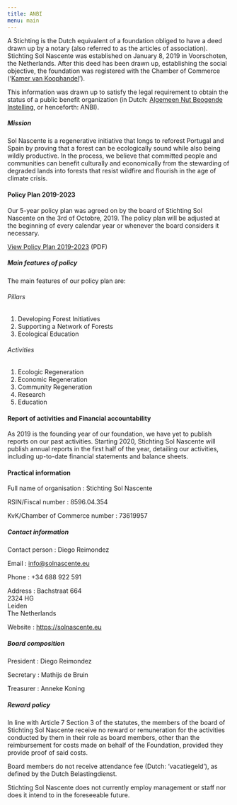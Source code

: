 ```yaml
---
title: ANBI
menu: main
---
```


A Stichting is the Dutch equivalent of a foundation obliged to have a deed drawn up by a notary (also referred to as the articles of association). Stichting Sol Nascente was established on January 8, 2019 in Voorschoten, the Netherlands. After this deed has been drawn up, establishing the social objective, the foundation was registered with the Chamber of Commerce (‘[Kamer van Koophandel](https://www.kvk.nl/)’).

This information was drawn up to satisfy the legal requirement to obtain the status of a public benefit organization (in Dutch: [Algemeen Nut Beogende Instelling](https://www.belastingdienst.nl/wps/wcm/connect/bldcontentnl/belastingdienst/zakelijk/bijzondere_regelingen/goede_doelen/algemeen_nut_beogende_instellingen/wat_is_een_anbi), or henceforth: ANBI).

##### Mission
Sol Nascente is a regenerative initiative that longs to reforest Portugal and Spain by proving that a forest can be ecologically sound while also being wildly productive. In the process, we believe that committed people and communities can benefit culturally and economically from the stewarding of degraded lands into forests that resist wildfire and flourish in the age of climate crisis.

#### Policy Plan 2019-2023
Our 5-year policy plan was agreed on by the board of Stichting Sol Nascente on the 3rd of Octobre, 2019. The policy plan will be adjusted at the beginning of every calendar year or whenever the board considers it necessary.

[View Policy Plan 2019-2023](/policy_plan/policy_plan_2019.pdf) (PDF)

##### Main features of policy
The main features of our policy plan are:

###### Pillars
1. Developing Forest Initiatives
2. Supporting a Network of Forests
3. Ecological Education

###### Activities
1. Ecologic Regeneration
2. Economic Regeneration
3. Community Regeneration
4. Research
5. Education

#### Report of activities and Financial accountability
As 2019 is the founding year of our foundation, we have yet to publish reports on our past activities. Starting 2020, Stichting Sol Nascente will publish annual reports in the first half of the year, detailing our activities, including up-to-date financial statements and balance sheets.

#### Practical information
Full name of organisation
: Stichting Sol Nascente

RSIN/Fiscal number
: 8596.04.354

KvK/Chamber of Commerce number
: 73619957

##### Contact information
Contact person
: Diego Reimondez

Email
: info@solnascente.eu

Phone
: ‭+34 688 922 591‬

Address
: Bachstraat 664<br>
2324 HG<br>
Leiden<br>
The Netherlands

Website
: https://solnascente.eu

##### Board composition
President
: Diego Reimondez

Secretary
: Mathijs de Bruin

Treasurer
: Anneke Koning

##### Reward policy
In line with Article 7 Section 3 of the statutes, the members of the board of Stichting Sol Nascente receive no reward or remuneration for the activities conducted by them in their role as board members, other than the reimbursement for costs made on behalf of the Foundation, provided they provide proof of said costs.

Board members do not receive attendance fee (Dutch: ‘vacatiegeld’), as defined by the Dutch Belastingdienst.

Stichting Sol Nascente does not currently employ management or staff nor does it intend to in the foreseeable future.
